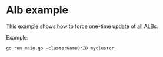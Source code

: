 # Alb example

This example shows how to force one-time update of all ALBs.

Example: 

```
go run main.go -clusterNameOrID mycluster
```